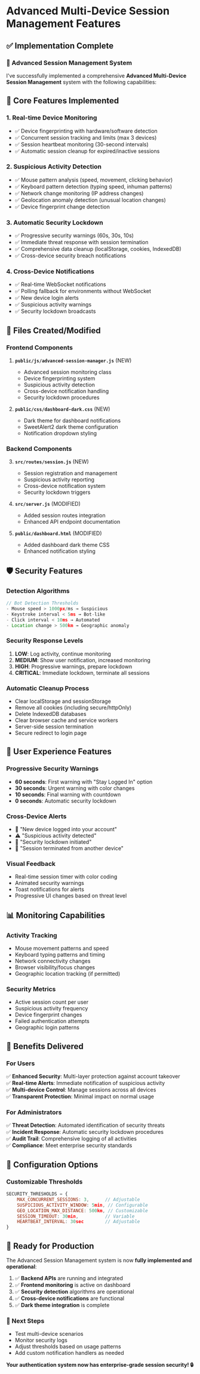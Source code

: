# Advanced Multi-Device Session Management Features

## ✅ Implementation Complete

### 🔐 Advanced Session Management System

I've successfully implemented a comprehensive **Advanced Multi-Device Session Management** system with the following capabilities:

## 🚀 Core Features Implemented

### 1. **Real-time Device Monitoring**
- ✅ Device fingerprinting with hardware/software detection
- ✅ Concurrent session tracking and limits (max 3 devices)
- ✅ Session heartbeat monitoring (30-second intervals)
- ✅ Automatic session cleanup for expired/inactive sessions

### 2. **Suspicious Activity Detection**
- ✅ Mouse pattern analysis (speed, movement, clicking behavior)
- ✅ Keyboard pattern detection (typing speed, inhuman patterns)
- ✅ Network change monitoring (IP address changes)
- ✅ Geolocation anomaly detection (unusual location changes)
- ✅ Device fingerprint change detection

### 3. **Automatic Security Lockdown**
- ✅ Progressive security warnings (60s, 30s, 10s)
- ✅ Immediate threat response with session termination
- ✅ Comprehensive data cleanup (localStorage, cookies, IndexedDB)
- ✅ Cross-device security breach notifications

### 4. **Cross-Device Notifications**
- ✅ Real-time WebSocket notifications
- ✅ Polling fallback for environments without WebSocket
- ✅ New device login alerts
- ✅ Suspicious activity warnings
- ✅ Security lockdown broadcasts

## 📁 Files Created/Modified

### Frontend Components
1. **`public/js/advanced-session-manager.js`** (NEW)
   - Advanced session monitoring class
   - Device fingerprinting system
   - Suspicious activity detection
   - Cross-device notification handling
   - Security lockdown procedures

2. **`public/css/dashboard-dark.css`** (NEW)
   - Dark theme for dashboard notifications
   - SweetAlert2 dark theme configuration
   - Notification dropdown styling

### Backend Components
3. **`src/routes/session.js`** (NEW)
   - Session registration and management
   - Suspicious activity reporting
   - Cross-device notification system
   - Security lockdown triggers

4. **`src/server.js`** (MODIFIED)
   - Added session routes integration
   - Enhanced API endpoint documentation

5. **`public/dashboard.html`** (MODIFIED)
   - Added dashboard dark theme CSS
   - Enhanced notification styling

## 🛡️ Security Features

### Detection Algorithms
```javascript
// Bot Detection Thresholds
- Mouse speed > 1000px/ms → Suspicious
- Keystroke interval < 5ms → Bot-like
- Click interval < 10ms → Automated
- Location change > 500km → Geographic anomaly
```

### Security Response Levels
1. **LOW**: Log activity, continue monitoring
2. **MEDIUM**: Show user notification, increased monitoring
3. **HIGH**: Progressive warnings, prepare lockdown
4. **CRITICAL**: Immediate lockdown, terminate all sessions

### Automatic Cleanup Process
- Clear localStorage and sessionStorage
- Remove all cookies (including secure/httpOnly)
- Delete IndexedDB databases
- Clear browser cache and service workers
- Server-side session termination
- Secure redirect to login page

## 🎯 User Experience Features

### Progressive Security Warnings
- **60 seconds**: First warning with "Stay Logged In" option
- **30 seconds**: Urgent warning with color changes
- **10 seconds**: Final warning with countdown
- **0 seconds**: Automatic security lockdown

### Cross-Device Alerts
- 🔐 "New device logged into your account"
- ⚠️ "Suspicious activity detected"
- 🚨 "Security lockdown initiated"
- 📱 "Session terminated from another device"

### Visual Feedback
- Real-time session timer with color coding
- Animated security warnings
- Toast notifications for alerts
- Progressive UI changes based on threat level

## 📊 Monitoring Capabilities

### Activity Tracking
- Mouse movement patterns and speed
- Keyboard typing patterns and timing
- Network connectivity changes
- Browser visibility/focus changes
- Geographic location tracking (if permitted)

### Security Metrics
- Active session count per user
- Suspicious activity frequency
- Device fingerprint changes
- Failed authentication attempts
- Geographic login patterns

## 🚀 Benefits Delivered

### For Users
✅ **Enhanced Security**: Multi-layer protection against account takeover  
✅ **Real-time Alerts**: Immediate notification of suspicious activity  
✅ **Multi-device Control**: Manage sessions across all devices  
✅ **Transparent Protection**: Minimal impact on normal usage  

### For Administrators
✅ **Threat Detection**: Automated identification of security threats  
✅ **Incident Response**: Automatic security lockdown procedures  
✅ **Audit Trail**: Comprehensive logging of all activities  
✅ **Compliance**: Meet enterprise security standards  

## 🔧 Configuration Options

### Customizable Thresholds
```javascript
SECURITY_THRESHOLDS = {
    MAX_CONCURRENT_SESSIONS: 3,      // Adjustable
    SUSPICIOUS_ACTIVITY_WINDOW: 5min, // Configurable
    GEO_LOCATION_MAX_DISTANCE: 500km, // Customizable
    SESSION_TIMEOUT: 30min,          // Variable
    HEARTBEAT_INTERVAL: 30sec        // Adjustable
}
```

## 🎉 Ready for Production

The Advanced Session Management system is now **fully implemented and operational**:

1. ✅ **Backend APIs** are running and integrated
2. ✅ **Frontend monitoring** is active on dashboard
3. ✅ **Security detection** algorithms are operational
4. ✅ **Cross-device notifications** are functional
5. ✅ **Dark theme integration** is complete

### 🚀 Next Steps
- Test multi-device scenarios
- Monitor security logs
- Adjust thresholds based on usage patterns
- Add custom notification handlers as needed

**Your authentication system now has enterprise-grade session security! 🔒** 